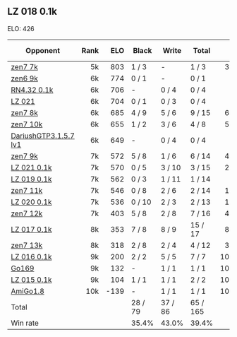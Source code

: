 ## LZ 018 0.1k ##

ELO: 426

Opponent | Rank | ELO | Black | Write | Total | Win rate
---------|-----:|----:|-------|-------|-------|-------:
[zen7 7k](zen7%207k.md) | 5k | 803 | 1 / 3 | - | 1 / 3 | 33.3%
[zen6 9k](zen6%209k.md) | 6k | 774 | 0 / 1 | - | 0 / 1 | 0.0%
[RN4.32 0.1k](RN4.32%200.1k.md) | 6k | 706 | - | 0 / 4 | 0 / 4 | 0.0%
[LZ 021](LZ%20021.md) | 6k | 704 | 0 / 1 | 0 / 3 | 0 / 4 | 0.0%
[zen7 8k](zen7%208k.md) | 6k | 685 | 4 / 9 | 5 / 6 | 9 / 15 | 60.0%
[zen7 10k](zen7%2010k.md) | 6k | 655 | 1 / 2 | 3 / 6 | 4 / 8 | 50.0%
[DariushGTP3.1.5.7 lv1](DariushGTP3.1.5.7%20lv1.md) | 6k | 649 | - | 0 / 4 | 0 / 4 | 0.0%
[zen7 9k](zen7%209k.md) | 7k | 572 | 5 / 8 | 1 / 6 | 6 / 14 | 42.9%
[LZ 021 0.1k](LZ%20021%200.1k.md) | 7k | 570 | 0 / 5 | 3 / 10 | 3 / 15 | 20.0%
[LZ 019 0.1k](LZ%20019%200.1k.md) | 7k | 562 | 0 / 3 | 1 / 11 | 1 / 14 | 7.1%
[zen7 11k](zen7%2011k.md) | 7k | 546 | 0 / 8 | 2 / 6 | 2 / 14 | 14.3%
[LZ 020 0.1k](LZ%20020%200.1k.md) | 7k | 536 | 0 / 10 | 2 / 3 | 2 / 13 | 15.4%
[zen7 12k](zen7%2012k.md) | 7k | 403 | 5 / 8 | 2 / 8 | 7 / 16 | 43.8%
[LZ 017 0.1k](LZ%20017%200.1k.md) | 8k | 353 | 7 / 8 | 8 / 9 | 15 / 17 | 88.2%
[zen7 13k](zen7%2013k.md) | 8k | 318 | 2 / 8 | 2 / 4 | 4 / 12 | 33.3%
[LZ 016 0.1k](LZ%20016%200.1k.md) | 9k | 200 | 2 / 2 | 5 / 5 | 7 / 7 | 100.0%
[Go169](Go169.md) | 9k | 132 | - | 1 / 1 | 1 / 1 | 100.0%
[LZ 015 0.1k](LZ%20015%200.1k.md) | 9k | 104 | 1 / 1 | 1 / 1 | 2 / 2 | 100.0%
[AmiGo1.8](AmiGo1.8.md) | 10k | -139 | - | 1 / 1 | 1 / 1 | 100.0%
Total | | | 28 / 79 | 37 / 86 | 65 / 165 | 
Win rate| | | 35.4% | 43.0% | 39.4% | 
